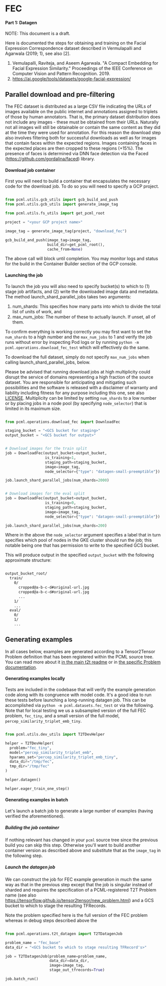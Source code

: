 
# FEC
#### Part 1: Datagen

NOTE: This document is a draft.

Here is documented the steps for obtaining and training on the Facial Expression Correspondence dataset described in Vermulapalli and Agarwala (2019; 1), see also [2].

1. Vemulapalli, Raviteja, and Aseem Agarwala. "A Compact Embedding for Facial Expression Similarity." Proceedings of the IEEE Conference on Computer Vision and Pattern Recognition. 2019.
2. https://ai.google/tools/datasets/google-facial-expression/

## Parallel download and pre-filtering

The FEC dataset is distributed as a large CSV file indicating the URLs of images available on the public internet and annotations assigned to triplets of those by human annotators. That is, the primary dataset distribution does not include any images - these must be obtained from their URLs. Naturally not all images will still be obtainable or contain the same content as they did at the time they were used for annotation. For this reason the download step also involves filtering both for successful downloads as well as for images that contain faces within the expected regions. Images containing faces in the expected places are then cropped to these regions (+15%). The presence of faces is determined via DNN face detection via the Faced (https://github.com/gordalina/faced) library.

#### Download job container

First you will need to build a container that encapsulates the necessary code for the download job. To do so you will need to specify a GCP project.

```python

from pcml.utils.gcb_utils import gcb_build_and_push
from pcml.utils.gcb_utils import generate_image_tag

from pcml.utils.fs_utils import get_pcml_root

project = "<your GCP project name>"

image_tag = generate_image_tag(project, "download_fec")

gcb_build_and_push(image_tag=image_tag,
                   build_dir=get_pcml_root(),
                   cache_from=None)

```

The above call will block until completion. You may monitor logs and status for the build in the Container Builder section of the GCP console.

#### Launching the job

To launch the job you will also need to specify bucket(s) to which to (1) stage job artifacts, and (2) write the downloaded image data and metadata. The method launch_shard_parallel_jobs takes two arguments:

1. num_shards: This specifies how many parts into which to divide the total list of units of work, and
2. max_num_jobs: The number of these to actually launch. If unset, all of them.

To confirm everything is working correctly you may first want to set the `num_shards` to a high number and the `max_num_jobs` to 1 and verify the job runs without error by inspecting Pod logs or by running `python -m pcml.operations.download_fec_test` which will effectively do the same.

To download the full dataset, simply do not specify `max_num_jobs` when calling launch_shard_parallel_jobs, below.

Please be advised that running download jobs at high multiplicity could disrupt the service of domains representing a high fraction of the source dataset. You are responsible for anticipating and mitigating such possibilities and the software is released with a disclaimer of warranty and liability including fitness for any purpose including this one, see also [LICENSE](https://github.com/projectclarify/pcml/blob/master/LICENSE). Multiplicity can be limited by setting `num_shards` to a low number or by placing jobs in a node pool (by specifying `node_selector`) that is limited in its maximum size.

```python

from pcml.operations.download_fec import DownloadFec

staging_bucket = "<GCS bucket for staging>"
output_bucket = "<GCS bucket for output>"


# Download images for the train split
job = DownloadFec(output_bucket=output_bucket,
                  is_training=1,
                  staging_path=staging_bucket,
                  image=image_tag,
                  node_selector={"type": "datagen-small-preemptible"})

job.launch_shard_parallel_jobs(num_shards=2000)


# Download images for the eval split
job = DownloadFec(output_bucket=output_bucket,
                  is_training=0,
                  staging_path=staging_bucket,
                  image=image_tag,
                  node_selector={"type": "datagen-small-preemptible"})

job.launch_shard_parallel_jobs(num_shards=200)


```

Where in the above the `node_selector` argument specifies a label that in turn specifies which pool of nodes in the GKE cluster should run the job; this notable being one that has permission to write to the specified GCS bucket.

This will produce output in the specified `output_bucket` with the following approximate structure:

```bash

output_bucket_root/
  train/
    0/
      cropped@a-b-c-d#original-url.jpg
      cropped@a-b-c-d#original-url.jpg
      ...
    1/
    ...
  eval/
    0/
    1/
    ...

```

## Generating examples

In all cases below, examples are generated according to a Tensor2Tensor Problem definition that has been registered within the PCML source tree. You can read more about it [in the main t2t readme](github.com/tensorflow/tensor2tensor) or in [the specific Problem documentation](https://tensorflow.github.io/tensor2tensor/new_problem.html).

#### Generating examples locally

Tests are included in the codebase that will verify the example generation code along with its congruence with model code. It's a good idea to run these tests before launching a long-running datagen job. This can be accomplished via `python -m pcml.datasets.fec_test` or via the following. Note that for local testing we us a subsampled version of the full FEC problem, `fec_tiny`, and a small version of the full model, `percep_similarity_triplet_emb_tiny`.

```python

from pcml.utils.dev_utils import T2TDevHelper

helper = T2TDevHelper(
  problem="fec_tiny",
  model="percep_similarity_triplet_emb",
  hparams_set="percep_similarity_triplet_emb_tiny",
  data_dir="/tmp/fec",
  tmp_dir="/tmp/fec"
)

helper.datagen()

helper.eager_train_one_step()

```

#### Generating examples in batch

Let's launch a batch job to generate a large number of examples (having verified the aforementioned).

##### Building the job container

If nothing relevant has changed in your `pcml` source tree since the previous build you can skip this step. Otherwise you'll want to build another container version as described above and substitute that as the `image_tag` in the following step.

##### Launch the datagen job

We can construct the job for FEC example generation in much the same way as that in the previous step except that the job is singular instead of sharded and requires the specification of a PCML-registered T2T Problem name (see also https://tensorflow.github.io/tensor2tensor/new_problem.html) and a GCS bucket to which to stage the resulting TFRecords.

Note the problem specified here is the full version of the FEC problem whereas in debug steps described above the 

```python

from pcml.operations.t2t_datagen import T2TDatagenJob

problem_name = "fec_base"
data_dir = "<GCS bucket to which to stage resulting TFRecord's>"

job = T2TDatagenJob(problem_name=problem_name,
                    data_dir=data_dir,
                    image=image_tag,
                    stage_out_tfrecords=True)

job.batch_run()

```
